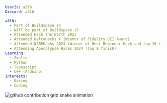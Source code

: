 ```yaml
UserIs: a3l6
Discord: a3l6

a3l6:
  - Part of Buildspace s4
  - Will be part of Buildspace s5
  - Attended Hack the North 2023
  - Attended DeltaHacks X (Winner of Fidelity DEI Award)
  - Attended NSBEHacks 2024 (Winner of Best Beginner Hack and top 10 finish)
  - Attending Apocalypse Hacks 2024 (Top 8 finish)
Learning:
  - Svelte
  - Python
  - Typescript
  - C++ (Arduino)
Interests:
  - Biking
  - Coding
```


<picture>
  <source media="(prefers-color-scheme: dark)" srcset="https://github.com/a3l6/a3l6/blob/output/github-contribution-grid-snake-dark.svg">
  <source media="(prefers-color-scheme: light)" srcset="h[ttps://raw.githubusercontent.com/platane/platane/output/github-contribution-grid-snake.svg](https://github.com/a3l6/a3l6/blob/output/github-contribution-grid-snake.svg)">
  <img alt="github contribution grid snake animation" src="[https://github.com/a3l6/a3l6/blob/output/github-contribution-grid-snake.svg](https://github.com/a3l6/a3l6/blob/output/github-contribution-grid-snake.svg)">
</picture>
